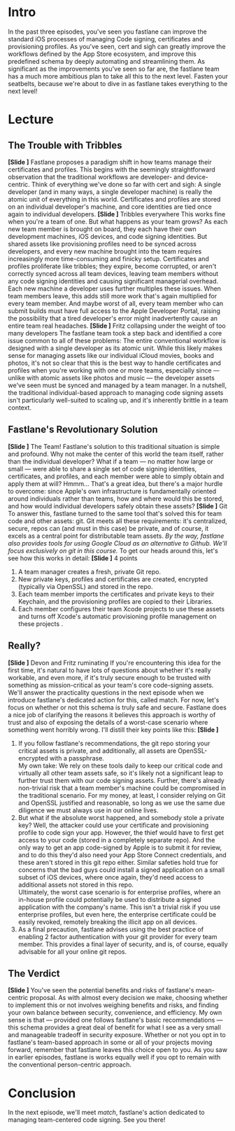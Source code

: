 # Intro
In the past three episodes, you've seen you fastlane can improve the standard iOS processes of managing Code signing, certificates and provisioning profiles. As you've seen, cert and sigh can greatly improve the workflows defined by the App Store ecosystem, and improve this predefined schema by deeply automating and streamlining them.
As significant as the improvements you've seen so far are, the fastlane team has a much more ambitious plan to take all this to the next level. Fasten your seatbelts, because we're about to dive in as fastlane takes everything to the next level!
# Lecture
## The Trouble with Tribbles
**[Slide ]** 
Fastlane proposes a paradigm shift in how teams manage their certificates and profiles. This begins with the seemingly straightforward observation that the traditional workflows are developer- and device-centric. Think of everything we've done so far with cert and sigh: A single developer (and in many ways, a single developer machine) is really the atomic unit of everything in this world. Certificates and profiles are stored on an individual developer's machine, and core identities are tied once again to individual developers.
**[Slide ]** Tribbles everywhere
This works fine when you're a team of one. But what happens as your team grows? 
As each new team member is brought on board, they each have their own development machines, iOS devices, and code signing identities. But shared assets like provisioning profiles need to be synced across developers, and every new machine brought into the team requires increasingly more time-consuming and finicky setup. Certificates and profiles proliferate like tribbles; they expire, become corrupted, or aren't correctly synced across all team devices, leaving team members without any code signing identities and causing significant managerial overhead. Each new machine a developer uses further multiples these issues. When team members leave, this adds still more work that's again multiplied for every team member. And maybe worst of all, every team member who can submit builds must have full access to the Apple Developer Portal, raising the possibility that a tired developer's error might inadvertently cause an entire team real headaches.
**[Slide ]** Fritz collapsing under the weight of too many developers
The fastlane team took a step back and identified a core issue common to all of these problems: The entire conventional workflow is designed with a single developer as its atomic unit. While this likely makes sense for managing assets like our individual iCloud movies, books and photos, it's not so clear that this is the best way to handle certificates and profiles when you're working with one or more teams, especially since — unlike with atomic assets like photos and music — the developer assets we've seen must be synced and managed by a team manager. 
In a nutshell, the traditional individual-based approach to managing code signing assets isn't particularly well-suited to scaling up, and it's inherently brittle in a team context. 
## Fastlane's Revolutionary Solution
**[Slide ]** The Team!
Fastlane's solution to this traditional situation is simple and profound. Why not make the center of this world the team itself, rather than the individual developer? What if a team — no matter how large or small — were able to share a single set of code signing identities, certificates, and profiles, and each member were able to simply obtain and apply them at will? Hmmm…
That's a great idea, but there's a major hurdle to overcome: since Apple's own infrastructure is fundamentally oriented around individuals rather than teams, how and where would this be stored, and how would individual developers safely obtain these assets?
**[Slide ]** Git
To answer this, fastlane turned to the same tool that's solved this for team code and other assets: git. Git meets all these requirements: it's centralized, secure, repos can (and must in this case) be private, and of course, it excels as a central point for distributable team assets.
*By the way, fastlane also provides tools for using Google Cloud as an alternative to Github. We'll focus exclusively on git in this course.*
To get our heads around this, let's see how this works in detail:
**[Slide ]** 4 points
1. A team manager creates a fresh, private Git repo.
2. New private keys, profiles and certificates are created, encrypted (typically via OpenSSL) and stored in the repo. 
3. Each team member imports the certificates and private keys to their Keychain, and the provisioning profiles are copied to their Libraries.
4. Each member configures their team Xcode projects to use these assets and turns off Xcode's automatic provisioning profile management on these projects .
## Really?
**[Slide ]** Devon and Fritz ruminating
If you're encountering this idea for the first time, it's natural to have lots of questions about whether it's really workable, and even more, if it's truly secure enough to be trusted with something as mission-critical as your team's core code-signing assets. We'll answer the practicality questions in the next episode when we introduce fastlane's dedicated action for this, called match. For now, let's focus on whether or not this schema is truly safe and secure.
Fastlane does a nice job of clarifying the reasons it believes this approach is worthy of trust and also of exposing the details of a worst-case scenario where something went horribly wrong. I'll distill their key points like this:
**[Slide ]** 
1. If you follow fastlane's recommendations, the git repo storing your critical assets is private, and additionally, all assets are OpenSSL-encrypted with a passphrase.  
	My own take: We rely on these tools daily to keep our critical code and virtually all other team assets safe, so it's likely not a significant leap to further trust them with our code signing assets. Further, there's already non-trivial risk that a team member's machine could be compromised in the traditional scenario. For my money, at least, I consider relying on Git and OpenSSL justified and reasonable, so long as we use the same due diligence we must always use in our online lives.
2. But what if the absolute worst happened, and somebody stole a private key? Well, the attacker could use your certificate and provisioning profile to code sign your app. However, the thief would have to first get access to your code (stored in a completely separate repo). And the only way to get an app code-signed by Apple is to submit it for review, and to do this they'd also need your App Store Connect credentials, and these aren't stored in this git repo either. Similar safeties hold true for concerns that the bad guys could install a signed application on a small subset of iOS devices, where once again, they'd need access to additional assets not stored in this repo.  
	Ultimately, the worst case scenario is for enterprise profiles, where an in-house profile could potentially be used to distribute a signed application with the company's name. This isn't a trivial risk if you use enterprise profiles, but even here, the enterprise certificate could be easily revoked, remotely breaking the illicit app on all devices.
3. As a final precaution, fastlane advises using the best practice of enabling 2 factor authentication with your git provider for every team member. This provides a final layer of security, and is, of course, equally advisable for all your online git repos. 
## The Verdict
**[Slide ]** 
You've seen the potential benefits and risks of fastlane's mean-centric proposal. As with almost every decision we make, choosing whether to implement this or not involves weighing benefits and risks, and finding your own balance between security, convenience, and efficiency. My own sense is that — provided one follows fastlane's basic recommendations — this schema provides a great deal of benefit for what I see as a very small and manageable tradeoff in security exposure. 
Whether or not you opt in to fastlane's team-based approach in some or all of your projects moving forward, remember that fastlane leaves this choice open to you. As you saw in earlier episodes, fastlane is works equally well if you opt to remain with the conventional person-centric approach. 
# Conclusion
In the next episode, we'll meet *match*, fastlane's action dedicated to managing team-centered code signing. See you there!